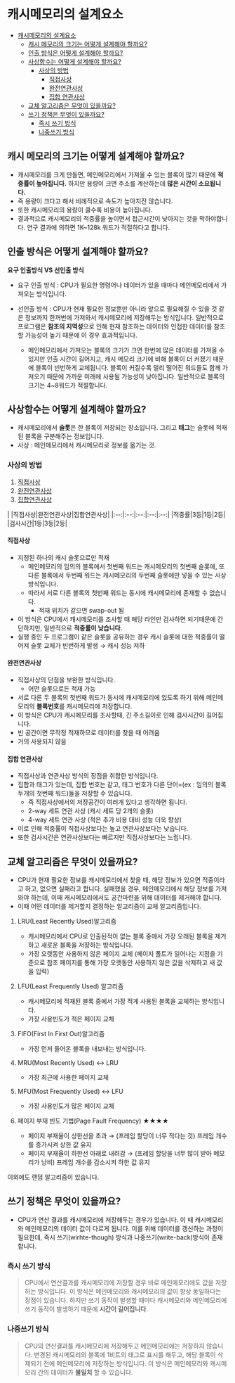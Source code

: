 
# 캐시메모리의 설계요소

- [캐시메모리의 설계요소](#캐시메모리의-설계요소)
  - [캐시 메모리의 크기는 어떻게 설계해야 할까요?](#캐시-메모리의-크기는-어떻게-설계해야-할까요)
  - [인출 방식은 어떻게 설계해야 할까요?](#인출-방식은-어떻게-설계해야-할까요)
  - [사상함수는 어떻게 설계해야 할까요?](#사상함수는-어떻게-설계해야-할까요)
    - [사상의 방법](#사상의-방법)
      - [직접사상](#직접사상)
      - [완전연관사상](#완전연관사상)
      - [집합 연관사상](#집합-연관사상)
  - [교체 알고리즘은 무엇이 있을까요?](#교체-알고리즘은-무엇이-있을까요)
  - [쓰기 정책은 무엇이 있을까요?](#쓰기-정책은-무엇이-있을까요)
    - [즉시 쓰기 방식](#즉시-쓰기-방식)
    - [나중쓰기 방식](#나중쓰기-방식)


## 캐시 메모리의 크기는 어떻게 설계해야 할까요?

- 캐시메모리를 크게 만들면, 메인메모리에서 가져올 수 있는 블록이 많기 때문에 **적중률이 높아집니다.** 하지만 용량이 크면 주소를 계산하는데 **많은 시간이 소요됩니다.** 
- 즉 용량이 크다고 해서 비례적으로 속도가 높아지진 않습니다. 
- 또한 캐시메모리의 용량이 클수록 비용이 높아집니다. 
- 결과적으로 캐시메모리의 적중률을 높이면서 접근시간이 낮아지는 것을 막하야합니다. 연구 결과에 의하면 1K~128k 워드가 적절하다고 합니다.


## 인출 방식은 어떻게 설계해야 할까요?

**요구 인출방식 VS 선인출 방식**

- 요구 인출 방식 : CPU가 필요한 명령어나 데이터가 있을 때마다 메인메모리에서 가져오는 방식입니다.

- 선인출 방식 : CPU가 현재 필요한 정보뿐만 아니라 앞으로 필요해질 수 있을 것 같은 정보까지 한꺼번에 가져와서 캐시메모리에 저장해두는 방식입니다. 일반적으로 프로그램은 **참조의 지역성**으로 인해 현재 참조하는 데이터와 인접한 데이터를 참조할 가능성이 높기 때문에 이 경우 효과적입니다.
  - 메인메모리에서 가져오는 블록의 크기가 크면 한번에 많은 데이터를 가져올 수 있지만 인출 시간이 길어지고, 캐시 메모리 크기에 비해 블록이 더 커졌기 때문에 블록이 빈번하게 교체됩니다. 블록이 커질수록 멀리 떨어진 워드들도 함께 가져오기 때문에 가까운 미래에 사용될 가능성이 낮아집니다. 일반적으로 블록의 크기는 4~8워드가 적절합니다.

 
## 사상함수는 어떻게 설계해야 할까요?

- 캐시메모리에서 **슬롯**은 한 블록이 저장되는 장소입니다. 그리고 **태그**는 슬롯에 적재된 블록을 구분해주는 정보입니다. 
- 사상 : 메인메모리에서 캐시메모리로 정보를 옮기는 것.

### 사상의 방법
1. [직접사상](#직접사상)
2. [완전연관사상](#완전연관사상)
3. [집합연관사상](#집합-연관사상)

| |직접사상|완전연관사상|집합연관사상|
|:--:|:--:|:--:|:--:|:--:|
|적중률|3등|1등|2등|
|검사시간|1등|3등|2등|
<br>
#### 직접사상

- 지정된 하나의 캐시 슬롯으로만 적재
  - 메인메모리의 임의의 블록에서 첫번째 워드는 캐시메모리의 첫번째 슬롯에, 또 다른 블록에서 두번째 워드는 캐시메모리의 두번째 슬롯에만 넣을 수 있는 사상방식입니다.
  - 따라서 서로 다른 블록의 첫번째 워드는 동시에 캐시메모리에 존재할 수 없습니다.
    - 적재 위치가 같으면 swap-out 됨
- 이 방식은 CPU에서 캐시메모리를 조사할 때 해당 라인만 검사하면 되기때문에 간단하지만, 일반적으로 **적중률이 낮습니다**.
- 실행 중인 두 프로그램이 같은 슬롯을 공유하는 경우 캐시 슬롯에 대한 적중률이 떨어져 슬롯 교체가 빈번하게 발생 → 캐시 성능 저하

#### 완전연관사상

- 직접사상의 단점을 보완한 방식입니다.
  - 어떤 슬롯으로든 적재 가능
- 서로 다른 두 블록의 첫번째 워드가 동시에 캐시메모리에 있도록 하기 위해 메인메모리의 **블록번호**를 캐시메모리에 저장합니다.
- 이 방식은 CPU가 캐시메모리를 조사할때, 긴 주소길이로 인해 검사시간이 길어집니다.
- 빈 공간이면 무작정 적재하므로 데이터를 찾을 때 어려움
- 거의 사용되지 않음

#### 집합 연관사상

- 직접사상과 연관사상 방식의 장점을 취합한 방식입니다.
- 집합과 태그가 있는데, 집합 번호는 같고, 태그 번호가 다른 단어=(ex : 임의의 블록 두개의 첫번째 워드)들을 저장할 수 있습니다. 
  - 즉 직접사상에서의 저장공간이 여러개 있다고 생각하면 됩니다.
  - 2-way 세트 연관 사상 (캐시 세트 당 2개의 슬롯)
  - 4-way 세트 연관 사상 (적은 추가 비용 대비 성능 더욱 향상)
- 이로 인해 적중률이 직접사상보다는 높고 연관사상보다는 낮습니다.
- 또한 검사시간은 연관사상보다는 빠르지만 직접사상보다는 느립니다.

 
## 교체 알고리즘은 무엇이 있을까요?

- CPU가 현재 필요한 정보를 캐시메모리에서 찾을 때, 해당 정보가 있으면 적중이라고 하고, 없으면 실패라고 합니다. 실패했을 경우, 메인메모리에서 해당 정보를 가져와야 하는데, 이때 캐시메모리에서도 공간마련을 위해 데이터를 제거해야 합니다. 
- 이때 어떤 데이터를 제거할지 결정하는 알고리즘이 교체 알고리즘입니다.

1. LRU(Least Recently Used)알고리즘
   -  캐시메모리에서 CPU로 인출된적이 없는 블록 중에서 가장 오래된 블록을 제거하고 새로운 블록을 저장하는 방식입니다.
   -  가장 오랫동안 사용하지 않은 페이지 교체
   (페이지 폴트가 일어나는 지점을 기준으로 참조 페이지를 통해 가장 오랫동안 사용하지 않은 값을 삭제하고 새 값
    을 입력)

2. LFU(Least Frequently Used) 알고리즘
   - 캐시메모리에 적재된 블록 중에서 가장 적게 사용된 블록을 교체하는 방식입니다.
   - 가장 사용빈도가 적은 페이지 교체

3. FIFO(First In First Out)알고리즘
   - 가장 먼저 들어온 블록을 내보내는 방식입니다.


4. MRU(Most Recently Used) ↔ LRU
   - 가장 최근에 사용한 페이지 교체 
  
5. MFU(Most Frequently Used) ↔ LFU
   - 가장 사용빈도가 많은 페이지 교체
  
6. 페이지 부재 빈도 기법(Page Fault Frequency) ★★★★
   - 페이지 부재율이 상한선을 초과
      → (프레임 할당이 너무 적다는 것) 프레임 개수를 증가시켜 상한 값 유지
   - 페이지 부재율이 하한선 아래로 내려감
      → (프레임 할당을 너무 많이 받아 메모리가 낭비) 프레임 개수를 감소시켜 하한 값 유지

이외에도 랜덤 알고리즘이 있습니다.
 

## 쓰기 정책은 무엇이 있을까요?

- CPU가 연산 결과를 캐시메모리에 저장해두는 경우가 있습니다. 이 때 캐시메모리와 메인메모리의 데이터 값이 다르게 됩니다. 이를 위해 데이터를 갱신하는 과정이 필요한데, 즉시 쓰기(wirhte-though) 방식과 나중쓰기(write-back)방식이 존재합니다.

### 즉시 쓰기 방식
> CPU에서 연산결과를 캐시메모리에 저장할 경우 바로 메인메모리에도 값을 저장하는 방식입니다. 이 방식은 메인메모리와 캐시메모리의 값이 항상 동일하다는 장점이 있습니다. 하지만 쓰기 동작이 발생할 때마다 캐시메모리와 메인메모리에 쓰기 동작이 발생하기 때문에 **시간이 길어집니다**.

### 나중쓰기 방식
> CPU의 연산결과를 캐시메모리에 저장해두고 메인메모리에는 저장하지 않습니다. 변경된 캐시메모리의 블록에 1비트의 태그로 표시를 해두고, 해당 블록이 삭제되기 전에 메인메모리에 저장하는 방식입니다. 이 방식은 메인메모리와 캐시메모리 간의 데이터가 **불일치** 할 수 있습니다.


 